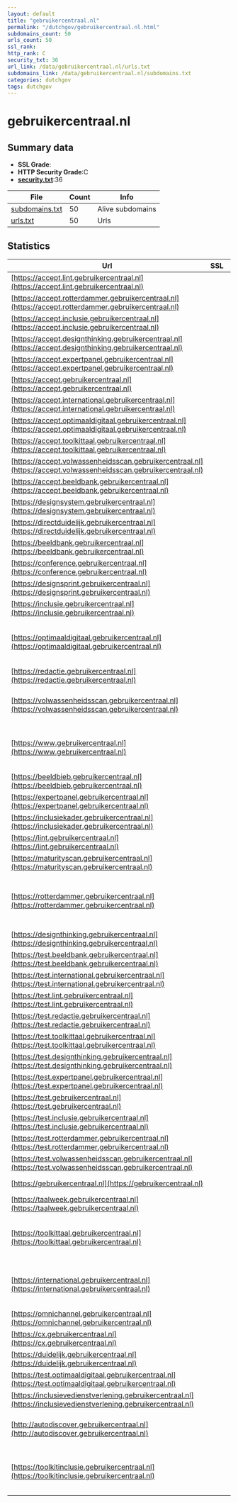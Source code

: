 ```yaml
---
layout: default
title: "gebruikercentraal.nl"
permalink: "/dutchgov/gebruikercentraal.nl.html"
subdomains_count: 50
urls_count: 50
ssl_rank: 
http_rank: C
security_txt: 36
url_link: /data/gebruikercentraal.nl/urls.txt
subdomains_link: /data/gebruikercentraal.nl/subdomains.txt
categories: dutchgov
tags: dutchgov
---
```



# gebruikercentraal.nl
## Summary data


 - **SSL Grade**:
 - **HTTP Security Grade**:C
 - **[security.txt](https://www.digitaleoverheid.nl/nieuws/standaard-security-txt-nu-verplicht-voor-overheid/)**:36


| File       | Count | Info |
|------------|-------|------|
|[subdomains.txt](/DutchGovScope/data/gebruikercentraal.nl/subdomains.txt)|50|Alive subdomains|
|[urls.txt](/DutchGovScope/data/gebruikercentraal.nl/urls.txt)|50|Urls|


## Statistics


| Url | SSL | HTTP | Server | Cookie | HSTS | CORS | CTO | CSP | XFO | XXP | RP |FP| Tech |Title |
|--------|-------|-------|------|------|------|------|------|------|------|------|------|------|------|------|
|[https://accept.lint.gebruikercentraal.nl](https://accept.lint.gebruikercentraal.nl)| | **C**|nginx| |:white_check_mark: | | | | | | :white_check_mark: | |Basic HSTS Nginx|401 Authorizatio...|
|[https://accept.rotterdammer.gebruikercentraal.nl](https://accept.rotterdammer.gebruikercentraal.nl)| | **C**|nginx| |:white_check_mark: | | | | | | :white_check_mark: | |Basic HSTS Nginx|401 Authorizatio...|
|[https://accept.inclusie.gebruikercentraal.nl](https://accept.inclusie.gebruikercentraal.nl)| | **C**|nginx| |:white_check_mark: | | | | | | :white_check_mark: | |Basic HSTS Nginx|401 Authorizatio...|
|[https://accept.designthinking.gebruikercentraal.nl](https://accept.designthinking.gebruikercentraal.nl)| | **C**|nginx| |:white_check_mark: | | | | | | :white_check_mark: | |Basic HSTS Nginx|401 Authorizatio...|
|[https://accept.expertpanel.gebruikercentraal.nl](https://accept.expertpanel.gebruikercentraal.nl)| | **C**|nginx| |:white_check_mark: | | | | | | :white_check_mark: | |Basic HSTS Nginx|401 Authorizatio...|
|[https://accept.gebruikercentraal.nl](https://accept.gebruikercentraal.nl)| | **C**|nginx| |:white_check_mark: | | | | | | :white_check_mark: | |Basic HSTS Nginx|401 Authorizatio...|
|[https://accept.international.gebruikercentraal.nl](https://accept.international.gebruikercentraal.nl)| | **C**|nginx| |:white_check_mark: | | | | | | :white_check_mark: | |Basic HSTS Nginx|401 Authorizatio...|
|[https://accept.optimaaldigitaal.gebruikercentraal.nl](https://accept.optimaaldigitaal.gebruikercentraal.nl)| | **C**|nginx| |:white_check_mark: | | | | | | :white_check_mark: | |Basic HSTS Nginx|401 Authorizatio...|
|[https://accept.toolkittaal.gebruikercentraal.nl](https://accept.toolkittaal.gebruikercentraal.nl)| | **C**|nginx| |:white_check_mark: | | | | | | :white_check_mark: | |Basic HSTS Nginx|401 Authorizatio...|
|[https://accept.volwassenheidsscan.gebruikercentraal.nl](https://accept.volwassenheidsscan.gebruikercentraal.nl)| | **C**|nginx| |:white_check_mark: | | | | | | :white_check_mark: | |Basic HSTS Nginx|401 Authorizatio...|
|[https://accept.beeldbank.gebruikercentraal.nl](https://accept.beeldbank.gebruikercentraal.nl)| | **C**|nginx| |:white_check_mark: | | | | | | :white_check_mark: | |Basic HSTS Nginx|401 Authorizatio...|
|[https://designsystem.gebruikercentraal.nl](https://designsystem.gebruikercentraal.nl)| | **C**|nginx| |:white_check_mark: | | | | | | :white_check_mark: | |HSTS Nginx PHP:8.1.30||
|[https://directduidelijk.gebruikercentraal.nl](https://directduidelijk.gebruikercentraal.nl)| | **C**|nginx| |:white_check_mark: | | | | | | :white_check_mark: | |HSTS Nginx PHP:8.1.30||
|[https://beeldbank.gebruikercentraal.nl](https://beeldbank.gebruikercentraal.nl)| | **C**|nginx| |:white_check_mark: | | | | | | :white_check_mark: | |HSTS Nginx PHP:8.1.30||
|[https://conference.gebruikercentraal.nl](https://conference.gebruikercentraal.nl)| | **C**|nginx| |:white_check_mark: | | | | | | :white_check_mark: | |HSTS Nginx PHP:8.1.30||
|[https://designsprint.gebruikercentraal.nl](https://designsprint.gebruikercentraal.nl)| | **C**|nginx| |:white_check_mark: | | | | | | :white_check_mark: | |HSTS Nginx PHP:8.1.30||
|[https://inclusie.gebruikercentraal.nl](https://inclusie.gebruikercentraal.nl)| | **C**|nginx| |:white_check_mark: | | | | | | :white_check_mark: | |HSTS Nginx PHP:8.2.24||
|[https://optimaaldigitaal.gebruikercentraal.nl](https://optimaaldigitaal.gebruikercentraal.nl)| | **C**|nginx| |:white_check_mark: | | | | | | :white_check_mark: | |HSTS MySQL Nginx PHP:8.2.24 WordPress:6.7.1 Yoast SEO:23.9|Optimaal Digitaa...|
|[https://redactie.gebruikercentraal.nl](https://redactie.gebruikercentraal.nl)| | **C**|nginx|:warning: |:white_check_mark: | | | | :white_check_mark: | | :white_check_mark: | |HSTS Nginx PHP:8.2.24||
|[https://volwassenheidsscan.gebruikercentraal.nl](https://volwassenheidsscan.gebruikercentraal.nl)| | **C**|nginx| |:white_check_mark: | | | | | | :white_check_mark: | |HSTS MySQL Nginx PHP:8.2.24 WordPress:6.7.1|Volwassenheidssc...|
|[https://www.gebruikercentraal.nl](https://www.gebruikercentraal.nl)| | **C**|nginx| |:white_check_mark: | | | | | | :white_check_mark: | |HSTS MySQL Nginx PHP:8.2.24 WordPress:6.7.1 Yoast SEO:23.9|Gebruiker Centra...|
|[https://beeldbieb.gebruikercentraal.nl](https://beeldbieb.gebruikercentraal.nl)| | **C**|nginx| |:white_check_mark: | | | | | | :white_check_mark: | |Nginx PHP:8.1.30||
|[https://expertpanel.gebruikercentraal.nl](https://expertpanel.gebruikercentraal.nl)| | **C**|nginx| |:white_check_mark: | | | | | | :white_check_mark: | |HSTS Nginx PHP:8.2.24||
|[https://inclusiekader.gebruikercentraal.nl](https://inclusiekader.gebruikercentraal.nl)| | **C**|nginx| |:white_check_mark: | | | | | | :white_check_mark: | |HSTS Nginx PHP:8.1.30||
|[https://lint.gebruikercentraal.nl](https://lint.gebruikercentraal.nl)| | **C**|nginx| |:white_check_mark: | | | | | | :white_check_mark: | |HSTS Nginx PHP:8.1.30||
|[https://maturityscan.gebruikercentraal.nl](https://maturityscan.gebruikercentraal.nl)| | **C**|nginx| |:white_check_mark: | | | | | | :white_check_mark: | |HSTS Nginx PHP:8.1.30||
|[https://rotterdammer.gebruikercentraal.nl](https://rotterdammer.gebruikercentraal.nl)| | **C**|nginx| |:white_check_mark: | | | | | | :white_check_mark: | |Gravity Forms HSTS MySQL Nginx PHP:8.2.24 WordPress:6.7.1 Yoast SEO:23.9|Rotterdammer Cen...|
|[https://designthinking.gebruikercentraal.nl](https://designthinking.gebruikercentraal.nl)| | **C**|nginx| |:white_check_mark: | | | | | | :white_check_mark: | |HSTS Nginx PHP:8.1.30||
|[https://test.beeldbank.gebruikercentraal.nl](https://test.beeldbank.gebruikercentraal.nl)| | **F**|nginx| | | | | | | | :white_check_mark: | |Basic Nginx|401 Unauthorized|
|[https://test.international.gebruikercentraal.nl](https://test.international.gebruikercentraal.nl)| | **C**|nginx| |:white_check_mark: | | | | | | :white_check_mark: | |Basic HSTS Nginx|401 Unauthorized|
|[https://test.lint.gebruikercentraal.nl](https://test.lint.gebruikercentraal.nl)| | **C**|nginx| |:white_check_mark: | | | | | | :white_check_mark: | |Basic HSTS Nginx|401 Unauthorized|
|[https://test.redactie.gebruikercentraal.nl](https://test.redactie.gebruikercentraal.nl)| | **F**|nginx| | | | | | | | :white_check_mark: | |Basic Nginx|401 Unauthorized|
|[https://test.toolkittaal.gebruikercentraal.nl](https://test.toolkittaal.gebruikercentraal.nl)| | **C**|nginx| |:white_check_mark: | | | | | | :white_check_mark: | |Basic HSTS Nginx|401 Unauthorized|
|[https://test.designthinking.gebruikercentraal.nl](https://test.designthinking.gebruikercentraal.nl)| | **C**|nginx| |:white_check_mark: | | | | | | :white_check_mark: | |Basic HSTS Nginx|401 Unauthorized|
|[https://test.expertpanel.gebruikercentraal.nl](https://test.expertpanel.gebruikercentraal.nl)| | **C**|nginx| |:white_check_mark: | | | | | | :white_check_mark: | |Basic HSTS Nginx|401 Unauthorized|
|[https://test.gebruikercentraal.nl](https://test.gebruikercentraal.nl)| | **C**|nginx| |:white_check_mark: | | | | | | :white_check_mark: | |Basic HSTS Nginx|401 Authorizatio...|
|[https://test.inclusie.gebruikercentraal.nl](https://test.inclusie.gebruikercentraal.nl)| | **C**|nginx| |:white_check_mark: | | | | | | :white_check_mark: | |Basic HSTS Nginx|401 Unauthorized|
|[https://test.rotterdammer.gebruikercentraal.nl](https://test.rotterdammer.gebruikercentraal.nl)| | **C**|nginx| |:white_check_mark: | | | | | | :white_check_mark: | |Basic HSTS Nginx|401 Unauthorized|
|[https://test.volwassenheidsscan.gebruikercentraal.nl](https://test.volwassenheidsscan.gebruikercentraal.nl)| | **C**|nginx| |:white_check_mark: | | | | | | :white_check_mark: | |Basic HSTS Nginx|401 Unauthorized|
|[https://gebruikercentraal.nl](https://gebruikercentraal.nl)| | **C**|nginx| |:white_check_mark: | | | | | | :white_check_mark: | |HSTS Nginx PHP:8.2.24||
|[https://taalweek.gebruikercentraal.nl](https://taalweek.gebruikercentraal.nl)| | **C**|nginx| |:white_check_mark: | | | | | | :white_check_mark: | |HSTS Nginx PHP:8.1.30||
|[https://toolkittaal.gebruikercentraal.nl](https://toolkittaal.gebruikercentraal.nl)| | **C**|nginx| |:white_check_mark: | | | | | | :white_check_mark: | |HSTS MySQL Nginx PHP:8.2.24 WordPress:6.6.2 Yoast SEO:23.6|Toolkit Taal – M...|
|[https://international.gebruikercentraal.nl](https://international.gebruikercentraal.nl)| | **C**|nginx| |:white_check_mark: | | | | | | :white_check_mark: | |HSTS MySQL Nginx PHP:8.2.24 WordPress:6.6.2 Yoast SEO:23.6|User Needs First...|
|[https://omnichannel.gebruikercentraal.nl](https://omnichannel.gebruikercentraal.nl)| | **C**|nginx| |:white_check_mark: | | | | | | :white_check_mark: | |HSTS Nginx PHP:8.1.30||
|[https://cx.gebruikercentraal.nl](https://cx.gebruikercentraal.nl)| | **C**|nginx| |:white_check_mark: | | | | | | :white_check_mark: | |HSTS Nginx PHP:8.1.30||
|[https://duidelijk.gebruikercentraal.nl](https://duidelijk.gebruikercentraal.nl)| | **C**|nginx| |:white_check_mark: | | | | | | :white_check_mark: | |HSTS Nginx PHP:8.2.24||
|[https://test.optimaaldigitaal.gebruikercentraal.nl](https://test.optimaaldigitaal.gebruikercentraal.nl)| | **C**|nginx| |:white_check_mark: | | | | | | :white_check_mark: | |Basic HSTS Nginx|401 Unauthorized|
|[https://inclusievedienstverlening.gebruikercentraal.nl](https://inclusievedienstverlening.gebruikercentraal.nl)| | **C**|nginx| |:white_check_mark: | | | | | | :white_check_mark: | |HSTS Nginx PHP:8.1.30||
|[http://autodiscover.gebruikercentraal.nl](http://autodiscover.gebruikercentraal.nl)| | **C**|Microsoft-IIS/10.0| |:white_check_mark: | | | | | | :white_check_mark: | |IIS:10.0 Microsoft ASP.NET Windows Server||
|[https://toolkitinclusie.gebruikercentraal.nl](https://toolkitinclusie.gebruikercentraal.nl)| | **C**|nginx| |:white_check_mark: | | | | | | :white_check_mark: | |HSTS MySQL Nginx PHP:8.2.24 WordPress:6.6.2 Yoast SEO:23.8|Home - Ontwerpen...|


